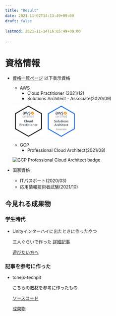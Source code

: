 ```yaml
---
title: "Result"
date: 2021-11-02T14:13:49+09:00
draft: false

lastmod: 2021-11-14T16:05:49+09:00

---
```

# 資格情報
* [資格一覧ページ](https://scq.io/cUNtmka) 以下表示資格
    * AWS
        * Cloud Practitioner (2021/12)
        * Solutions Architect - Associate(2020/09)

    ![Cloud Practioner](/img/aws-certified-cloud-practitioner.png)
    ![solution architect bagde](/img/aws-certified-solutions-architect-associate.png)

    * GCP
        *  Professional Cloud Architect(2021/08)
    
    ![GCP Professional Cloud Architect badge](https://api.accredible.com/v1/frontend/credential_website_embed_image/badge/37001867)


* 国家資格
    * ITパスポート(2020/03)
    * 応用情報技術者試験(2021/10)
## 今見れる成果物

### 学生時代
* Unityインターハイに出たときに作ったやつ

    三人ぐらいで作った
    [詳細記事](https://kawakawa.hatenablog.com/entry/2016/10/16/Unity%E3%82%A4%E3%83%B3%E3%82%BF%E3%83%BC%E3%83%8F%E3%82%A42016%E4%BA%88%E9%81%B8%E5%8F%82%E5%8A%A0%E8%A8%98)

    [遊びたい方へ](https://drive.google.com/open?id=0B-BqTsJYQqN5MWxDM3A0aGo4Vkk)

### 記事を参考に作った
* tonejs-techpit

    こちらの[教材](https://www.techpit.jp/courses/60)を参考に作ったもの

    [ソースコード](https://github.com/nakashimamasaya/tonejs-techpit)

    [成果物](https://nakashimamasaya.github.io/tonejs-techpit/)

